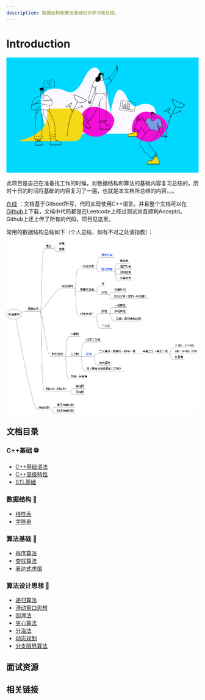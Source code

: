 ```yaml
---
description: 数据结构和算法基础知识学习和总结。
---
```


# Introduction

![](.gitbook/assets/title.png)

此项目是自己在准备找工作的时候，对数据结构和算法的基础内容复习总结的，历时十日的时间将基础的内容复习了一遍，也就是本文档所总结的内容。。。

[在线](https://mqjyl2012.gitbook.io/algorithm/) ：文档基于Gitboot所写，代码实现使用C++语言。并且整个文档可以在[Github](https://github.com/JLCreater2015/algorithm-pattern)上下载，文档中代码都是在Leetcode上经过测试并且顺利Acceptd。Github上还上传了所有的代码，项目见这里。

常用的数据结构总结如下（个人总结，如有不对之处请指教）：

![&#x6570;&#x636E;&#x7ED3;&#x6784;&#x5206;&#x7C7B;&#x56FE;](.gitbook/assets/data-structure.png)

## 文档目录

### C++基础 ⚽ 

* [C++基础语法](c++/c++-syntax.md)
* [C++高级特性](c++/advanced-c++/)
* [STL基础](c++/stl-basics/)

### 数据结构 🏀 

* [线性表](data-structure/linear-list.md)
* [字符串](data-structure/string.md)

### 算法基础 🏐 

* [排序算法](algorithm/sort-algorithm.md)
* [查找算法](algorithm/search-algorithm.md)
* [表达式求值](algorithm/expression-evaluation.md)

### 算法设计思想 🥎 

* [递归算法](algorithm-thinking/recursive-algorithm.md)
* [滑动窗口思想](algorithm-thinking/sliding-window.md)
* [回溯法](algorithm-thinking/backtracking-algorithm.md)
* [贪心算法](algorithm-thinking/greedy-algorithm.md)
* [分治法](algorithm-thinking/divide-and-conquer-algorithm.md)
* [动态规划](algorithm-thinking/dynamic-programming-algorithm.md)
* [分支限界算法](algorithm-thinking/branch-and-bound.md)

## 面试资源

## 相关链接

